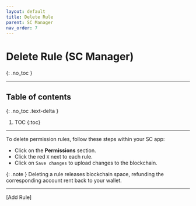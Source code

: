 ```yaml
---
layout: default
title: Delete Rule
parent: SC Manager
nav_order: 7
---
```


# Delete Rule (SC Manager)
{: .no_toc }

---



## Table of contents
{: .no_toc .text-delta }

1. TOC
{:toc}

---
To delete permission rules, follow these steps within your SC app:

- Click on the **Permissions** section.
- Click the red `X` next to each rule.
- Click on `Save changes` to upload changes to the blockchain.
 

{: .note }
Deleting a rule releases blockchain space, refunding the corresponding account rent back to your wallet.

---

<div class="prev-next">
<div markdown="1">
[Add Rule]
</div>
<div markdown="1">
</div>
</div>

[Delete Sol Cerberus app]: ../delete-sol-cerberus-app
[Add Rule]: ../add-rule
